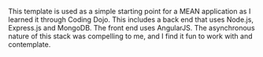 This template is used as a simple starting point for a MEAN application as I learned it through Coding Dojo. This includes a back end that uses Node.js, Express.js and MongoDB. The front end uses AngularJS. The asynchronous nature of this stack was compelling to me, and I find it fun to work with and contemplate. 
